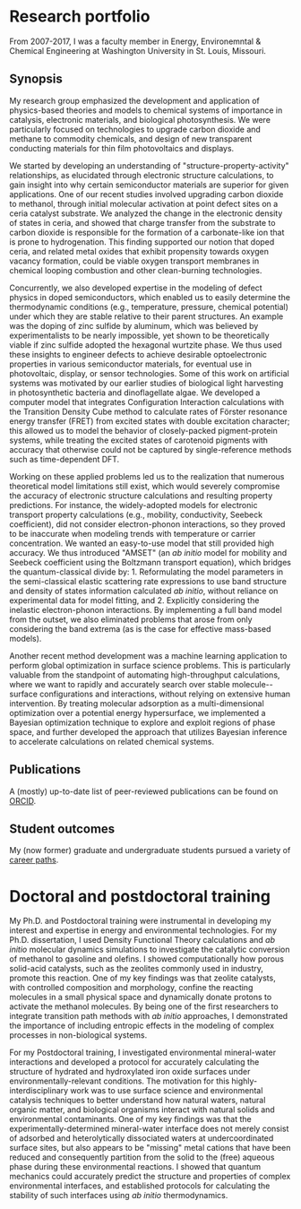 # Research portfolio

From 2007-2017, I was a faculty member in Energy, Environemntal & Chemical Engineering at Washington University in St. Louis, Missouri. 

## Synopsis

My research group emphasized the development and application of physics-based theories and models to chemical systems of importance in catalysis, electronic materials, and biological photosynthesis.  We were particularly focused on technologies to upgrade carbon dioxide and methane to commodity chemicals, and design of new transparent conducting materials for thin film photovoltaics and displays.

We started by developing an understanding of "structure-property-activity" relationships, as elucidated through electronic structure calculations, to gain insight into why certain semiconductor materials are superior for given applications.  One of our recent studies involved upgrading carbon dioxide to methanol, through initial molecular activation at point defect sites on a ceria catalyst substrate.  We analyzed the change in the electronic density of states in ceria, and showed that charge transfer from the substrate to carbon dioxide is responsible for the formation of a carbonate-like ion that is prone to hydrogenation.  This finding supported our notion that doped ceria, and related metal oxides that exhibit propensity towards oxygen vacancy formation, could be viable oxygen transport membranes in chemical looping combustion and other clean-burning technologies.  

Concurrently, we also developed expertise in the modeling of defect physics in doped semiconductors, which enabled us to easily determine the thermodynamic conditions (e.g., temperature, pressure, chemical potential) under which they are stable relative to their parent structures.  An example was the doping of zinc sulfide by aluminum, which was believed by experimentalists to be nearly impossible, yet shown to be theoretically viable if zinc sulfide adopted the hexagonal wurtzite phase.  We thus used these insights to engineer defects to achieve desirable optoelectronic properties in various semiconductor materials, for eventual use in photovoltaic, display, or sensor technologies.  Some of this work on artificial systems was motivated by our earlier studies of biological light harvesting in photosynthetic bacteria and dinoflagellate algae.  We developed a computer model that integrates Configuration Interaction calculations with the Transition Density Cube method to calculate rates of Förster resonance energy transfer (FRET) from excited states with double excitation character; this allowed us to model the behavior of closely-packed pigment-protein systems, while treating the excited states of carotenoid pigments with accuracy that otherwise could not be captured by single-reference methods such as time-dependent DFT. 

Working on these applied problems led us to the realization that numerous theoretical model limitations still exist, which would severely compromise the accuracy of electronic structure calculations and resulting property predictions.  For instance, the widely-adopted models for electronic transport property calculations (e.g., mobility, conductivity, Seebeck coefficient), did not consider electron-phonon interactions, so they proved to be inaccurate when modeling trends with temperature or carrier concentration.  We wanted an easy-to-use model that still provided high accuracy.  We thus introduced "AMSET" (an *ab initio* model for mobility and Seebeck coefficient using the Boltzmann transport equation), which bridges the quantum-classical divide by: 1. Reformulating the model parameters in the semi-classical elastic scattering rate expressions to use band structure and density of states information calculated *ab initio*, without reliance on experimental data for model fitting, and 2. Explicitly considering the inelastic electron-phonon interactions.  By implementing a full band model from the outset, we also eliminated problems that arose from only considering the band extrema (as is the case for effective mass-based models).  

Another recent method development was a machine learning application to perform global optimization in surface science problems.  This is particularly valuable from the standpoint of automating high-throughput calculations, where we want to rapidly and accurately search over stable molecule--surface configurations and interactions, without relying on extensive human intervention.  By treating molecular adsorption as a multi-dimensional optimization over a potential energy hypersurface, we implemented a Bayesian optimization technique to explore and exploit regions of phase space, and further developed the approach that utilizes Bayesian inference to accelerate calculations on related chemical systems.

## Publications

A (mostly) up-to-date list of peer-reviewed publications can be found on [ORCID](http://orcid.org/0000-0003-2873-4869).

## Student outcomes

My (now former) graduate and undergraduate students pursued a variety of [career paths](alumni.md).

# Doctoral and postdoctoral training

My Ph.D. and Postdoctoral training were instrumental in developing my interest and expertise in energy and environmental technologies.  For my Ph.D. dissertation, I used Density Functional Theory calculations and *ab initio* molecular dynamics simulations to investigate the catalytic conversion of methanol to gasoline and olefins.  I showed computationally how porous solid-acid catalysts, such as the zeolites commonly used in industry, promote this reaction.  One of my key findings was that zeolite catalysts, with controlled composition and morphology, confine the reacting molecules in a small physical space and dynamically donate protons to activate the methanol molecules.  By being one of the first researchers to integrate transition path methods with *ab initio* approaches, I demonstrated the importance of including entropic effects in the modeling of complex processes in non-biological systems.

For my Postdoctoral training, I investigated environmental mineral-water interactions and developed a protocol for accurately calculating the structure of hydrated and hydroxylated iron oxide surfaces under environmentally-relevant conditions.  The motivation for this highly-interdisciplinary work was to use surface science and environmental catalysis techniques to better understand how natural waters, natural organic matter, and biological organisms interact with natural solids and environmental contaminants.  One of my key findings was that the experimentally-determined mineral-water interface does not merely consist of adsorbed and heterolytically dissociated waters at undercoordinated surface sites, but also appears to be "missing" metal cations that have been reduced and consequently partition from the solid to the (free) aqueous phase during these environmental reactions.  I showed that quantum mechanics could accurately predict the structure and properties of complex environmental interfaces, and established protocols for calculating the stability of such interfaces using *ab initio* thermodynamics.
